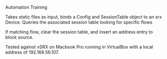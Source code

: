 Automation Training

Takes static files as input, binds a Config and SessionTable object to an srx Device.
Queries the associated session table looking for specific flows

If matching flow, clear the session table, and insert an address entry to block source.

Tested against vSRX on Macbook Pro running in VirtualBox with a local address of 192.168.56.107.
